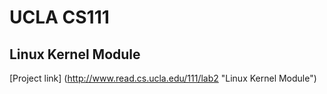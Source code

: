 UCLA CS111
===
Linux Kernel Module
---

[Project link] (http://www.read.cs.ucla.edu/111/lab2 "Linux Kernel Module")

